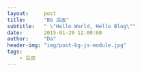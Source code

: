 ```yaml
---
layout:     post
title:      "BG 瓜皮"
subtitle:   " \"Hello World, Hello Blog\""
date:       2015-01-29 12:00:00
author:     "Da"
header-img: "img/post-bg-js-module.jpg"
tags:
    - 瓜皮
---
```

